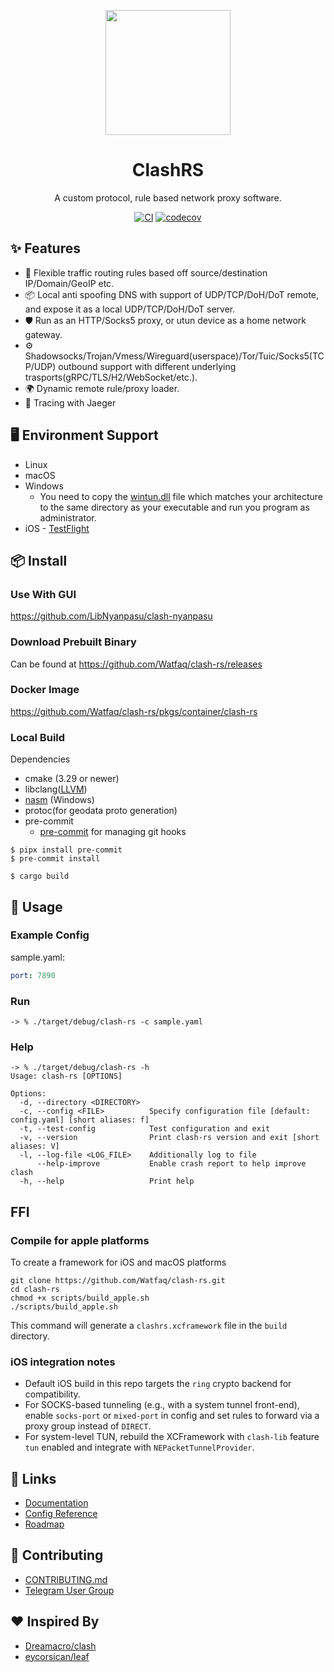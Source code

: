 <p align="center">
  <a href="https://ant.design">
    <img width="200" src="https://github.com/Watfaq/clash-rs/assets/543405/76122ef1-eac8-478a-8ba4-ca5e54f8e272">
  </a>
</p>

<h1 align="center">ClashRS</h1>

<div align="center">

A custom protocol, rule based network proxy software.

[![CI](https://github.com/Watfaq/clash-rs/actions/workflows/ci.yml/badge.svg)](https://github.com/Watfaq/clash-rs/actions/workflows/ci.yml)
[![codecov](https://codecov.io/gh/Watfaq/clash-rs/graph/badge.svg?token=ZQK5WB63KR)](https://codecov.io/gh/Watfaq/clash-rs)

</div>

## ✨ Features

- 🌈 Flexible traffic routing rules based off source/destination IP/Domain/GeoIP etc.
- 📦 Local anti spoofing DNS with support of UDP/TCP/DoH/DoT remote, and expose it as a local UDP/TCP/DoH/DoT server.
- 🛡 Run as an HTTP/Socks5 proxy, or utun device as a home network gateway.
- ⚙️ Shadowsocks/Trojan/Vmess/Wireguard(userspace)/Tor/Tuic/Socks5(TCP/UDP) outbound support with different underlying trasports(gRPC/TLS/H2/WebSocket/etc.).
- 🌍 Dynamic remote rule/proxy loader.
- 🎵 Tracing with Jaeger

## 🖥 Environment Support

- Linux
- macOS
- Windows
  - You need to copy the [wintun.dll](https://wintun.net/) file which matches your architecture to the same directory as your executable and run you program as administrator.
- iOS - [TestFlight](https://testflight.apple.com/join/cLy4Ub5C)

## 📦 Install

### Use With GUI

https://github.com/LibNyanpasu/clash-nyanpasu

### Download Prebuilt Binary

Can be found at https://github.com/Watfaq/clash-rs/releases

### Docker Image

https://github.com/Watfaq/clash-rs/pkgs/container/clash-rs

### Local Build

Dependencies

* cmake (3.29 or newer)
* libclang([LLVM](https://github.com/llvm/llvm-project/releases/tag/llvmorg-16.0.4))
* [nasm](https://www.nasm.us/pub/nasm/releasebuilds/2.16/win64/) (Windows)
* protoc(for geodata proto generation)
* pre-commit
  * [pre-commit](https://pre-commit.com/) for managing git hooks

```
$ pipx install pre-commit
$ pre-commit install

$ cargo build
```

## 🔨 Usage

### Example Config

sample.yaml:

```yaml
port: 7890
```

### Run
```shell
-> % ./target/debug/clash-rs -c sample.yaml
```

### Help
```shell
-> % ./target/debug/clash-rs -h
Usage: clash-rs [OPTIONS]

Options:
  -d, --directory <DIRECTORY>
  -c, --config <FILE>          Specify configuration file [default: config.yaml] [short aliases: f]
  -t, --test-config            Test configuration and exit
  -v, --version                Print clash-rs version and exit [short aliases: V]
  -l, --log-file <LOG_FILE>    Additionally log to file
      --help-improve           Enable crash report to help improve clash
  -h, --help                   Print help
```

## FFI

### Compile for apple platforms

To create a framework for iOS and macOS platforms

```shell
git clone https://github.com/Watfaq/clash-rs.git
cd clash-rs
chmod +x scripts/build_apple.sh
./scripts/build_apple.sh
```

This command will generate a `clashrs.xcframework` file in the `build` directory.

### iOS integration notes

- Default iOS build in this repo targets the `ring` crypto backend for compatibility.
- For SOCKS-based tunneling (e.g., with a system tunnel front-end), enable `socks-port` or `mixed-port` in config and set rules to forward via a proxy group instead of `DIRECT`.
- For system-level TUN, rebuild the XCFramework with `clash-lib` feature `tun` enabled and integrate with `NEPacketTunnelProvider`.

## 🔗 Links

- [Documentation](https://watfaq.gitbook.io/clashrs-user-manual/)
- [Config Reference](https://watfaq.github.io/clash-rs/)
- [Roadmap](https://github.com/Watfaq/clash-rs/issues/59)


## 🤝 Contributing

- [CONTRIBUTING.md](CONTRIBUTING.md)
- [Telegram User Group](https://t.me/thisisnotclash)

## ❤️ Inspired By
- [Dreamacro/clash](https://github.com/Dreamacro/clash)
- [eycorsican/leaf](https://github.com/eycorsican/leaf)
